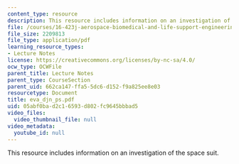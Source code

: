 ```yaml
---
content_type: resource
description: This resource includes information on an investigation of the space suit.
file: /courses/16-423j-aerospace-biomedical-and-life-support-engineering-spring-2006/05abf0bad2c16593d802fc9645bbbad5_eva_djn_ps.pdf
file_size: 2209813
file_type: application/pdf
learning_resource_types:
- Lecture Notes
license: https://creativecommons.org/licenses/by-nc-sa/4.0/
ocw_type: OCWFile
parent_title: Lecture Notes
parent_type: CourseSection
parent_uid: 662ca147-ffa5-5dc6-d152-f9a825ee8e03
resourcetype: Document
title: eva_djn_ps.pdf
uid: 05abf0ba-d2c1-6593-d802-fc9645bbbad5
video_files:
  video_thumbnail_file: null
video_metadata:
  youtube_id: null
---
```

This resource includes information on an investigation of the space suit.